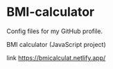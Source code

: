 # BMI-calculator
Config files for my GitHub profile.

BMI calculator (JavaScript project)

link https://bmicalculat.netlify.app/
